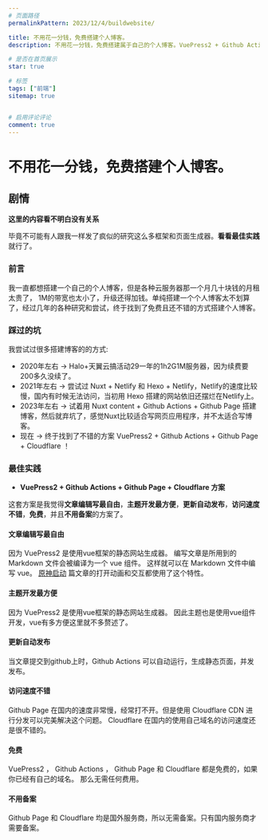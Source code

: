 ```yaml
---
# 页面路径
permalinkPattern: 2023/12/4/buildwebsite/

title: 不用花一分钱，免费搭建个人博客。
description: 不用花一分钱，免费搭建属于自己的个人博客。VuePress2 + Github Actions + Github Page + Cloudflare。访问速度快，自定义性强，扩展性好，轻松实现复杂功能。

# 是否在首页展示
star: true

# 标签
tags: ["前端"]
sitemap: true


# 启用评论评论
comment: true
---
```


# 不用花一分钱，免费搭建个人博客。

## 剧情
**这里的内容看不明白没有关系**

毕竟不可能有人跟我一样发了疯似的研究这么多框架和页面生成器。**看看最佳实践**就行了。

### 前言
我一直都想搭建一个自己的个人博客，但是各种云服务器那一个月几十块钱的月租太贵了，
1M的带宽也太小了，升级还得加钱。单纯搭建一个个人博客太不划算了，经过几年的各种研究和尝试，终于找到了免费且还不错的方式搭建个人博客。

### 踩过的坑
我尝试过很多搭建博客的的方式:
- 2020年左右 -> Halo+天翼云搞活动29一年的1h2G1M服务器，因为续费要200多久没续了。
- 2021年左右 -> 尝试过 Nuxt + Netlify 和 Hexo + Netlify，Netlify的速度比较慢，国内有时候无法访问，当初用 Hexo 搭建的网站依旧还摆烂在Netlify上。
- 2023年左右 -> 试着用 Nuxt content + Github Actions + Github Page 搭建博客，然后就弃坑了，感觉Nuxt比较适合写网页应用程序，并不太适合写博客。
- 现在 -> 终于找到了不错的方案 VuePress2 + Github Actions + Github Page + Cloudflare ！

### 最佳实践
-  **VuePress2 + Github Actions + Github Page + Cloudflare 方案**

这套方案是我觉得**文章编辑写最自由**，**主题开发最方便**，**更新自动发布**，**访问速度不错**，**免费**，并且**不用备案**的方案了。


#### 文章编辑写最自由
因为 VuePress2 是使用vue框架的静态网站生成器。
编写文章是所用到的 Markdown 文件会被编译为一个 vue 组件。
这样就可以在 Markdown 文件中编写 vue。 [原神启动](../3-css原神启动效果/原神启动.md)
篇文章的打开动画和交互都使用了这个特性。

#### 主题开发最方便
因为 VuePress2 是使用vue框架的静态网站生成器。
因此主题也是使用vue组件开发，vue有多方便这里就不多赘述了。

#### 更新自动发布
当文章提交到github上时，Github Actions 可以自动运行，生成静态页面，并发发布。

#### 访问速度不错
Github Page 在国内的速度非常慢，经常打不开。但是使用 Cloudflare CDN 进行分发可以完美解决这个问题。
Cloudflare 在国内的使用自己域名的访问速度还是很不错的。

#### 免费
VuePress2 ， Github Actions ， Github Page 和 Cloudflare 都是免费的，如果你已经有自己的域名。
那么无需任何费用。

#### 不用备案
Github Page 和 Cloudflare 均是国外服务商，所以无需备案。只有国内服务商才需要备案。


